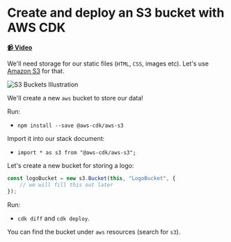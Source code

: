 # Create and deploy an S3 bucket with AWS CDK

**[📹 Video](https://egghead.io/lessons/aws-create-and-deploy-an-s3-bucket-with-aws-cdk)**

<TimeStamp start="0:08" end="0:18">


We'll need storage for our static files (`HTML`, `CSS`, images etc). Let's use [Amazon S3](https://aws.amazon.com/s3/) for that.
    
 </TimeStamp>

![S3 Buckets Illustration](https://res.cloudinary.com/dg3gyk0gu/image/upload/v1592247658/transcript-images/11-create-and-deploy-an-s3-bucket-with-aws-cdk-s3-buckets.png)

<TimeStamp start="0:35" end="1:34">


We'll create a new `aws` bucket to store our data!

Run:

* `npm install --save @aws-cdk/aws-s3`

Import it into our stack document:

* `import * as s3 from "@aws-cdk/aws-s3";`

Let's create a new bucket for storing a logo:

```ts
const logoBucket = new s3.Bucket(this, "LogoBucket", {
    // we will fill this out later
});
```

Run:
*  `cdk diff` and `cdk deploy`.
    
</TimeStamp>

<TimeStamp start="1:36" end="1:45">

You can find the bucket under `aws` resources (search for `s3`). 
    </TimeStamp>

